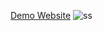 [Demo Website](https://inspiring-hamster-814c38.netlify.app)
![ss](https://github.com/hakkicanercetin/DemoCryptoSite/assets/38086532/0a56324b-f329-4f31-a421-7ef09e6ad836)
